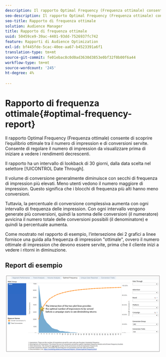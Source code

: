 ```yaml
---
description: Il rapporto Optimal Frequency (Frequenza ottimale) consente di scoprire l’equilibrio ottimale tra il numero di impression e di conversioni servite. Consente di regolare il numero di impression da visualizzare prima di iniziare a vedere i rendimenti decrescenti.
seo-description: Il rapporto Optimal Frequency (Frequenza ottimale) consente di scoprire l’equilibrio ottimale tra il numero di impression e di conversioni servite. Consente di regolare il numero di impression da visualizzare prima di iniziare a vedere i rendimenti decrescenti.
seo-title: Rapporto di frequenza ottimale
solution: Audience Manager
title: Rapporto di frequenza ottimale
uuid: 50459ce9-39ac-4401-93dd-7526937fc742
feature: Rapporti di Audience Optimization
exl-id: bf445fde-5cac-40ee-aa67-b4523391a6f1
translation-type: tm+mt
source-git-commit: fe01ebac8c0d0ad3630d3853e0bf32f0b00f6a44
workflow-type: tm+mt
source-wordcount: '245'
ht-degree: 4%

---
```


# Rapporto di frequenza ottimale{#optimal-frequency-report}

Il rapporto Optimal Frequency (Frequenza ottimale) consente di scoprire l’equilibrio ottimale tra il numero di impression e di conversioni servite. Consente di regolare il numero di impression da visualizzare prima di iniziare a vedere i rendimenti decrescenti.

Il rapporto ha un intervallo di lookback di 30 giorni, dalla data scelta nel selettore [!UICONTROL Date Through].

Il volume di conversione generalmente diminuisce con secchi di frequenza di impression più elevati. Meno utenti vedono il numero maggiore di impression. Questo significa che i blocchi di frequenza più alti hanno meno conversioni.

Tuttavia, la percentuale di conversione complessiva aumenta con ogni intervallo di frequenza delle impression. Con ogni intervallo vengono generate più conversioni, quindi la somma delle conversioni (il numeratore) avvicina il numero totale delle conversioni possibili (il denominatore) e quindi la percentuale aumenta.

Come mostrato nel rapporto di esempio, l’intersezione dei 2 grafici a linee fornisce una guida alla frequenza di impression &quot;ottimale&quot;, ovvero il numero ottimale di impression che devono essere servite, prima che il cliente inizi a vedere i ritorni in diminuzione.

## Report di esempio

![frequenza ottimale](assets/optimal-frequency2.png)
